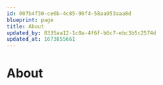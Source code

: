 ```yaml
---
id: 007b4f30-ce6b-4c85-99f4-58aa953aaa8d
blueprint: page
title: About
updated_by: 8335aa12-1c0a-4f6f-b6c7-ebc3b5c2574d
updated_at: 1673855661
---
```

# About